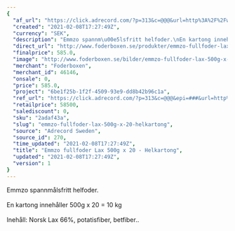 ```yaml
---
{
  "af_url": "https://click.adrecord.com/?p=313&c=@@@&url=http%3A%2F%2Fwww.foderboxen.se%2Fprodukter%2Femmzo-fullfoder-lax-500g-x-20-helkartong%2C554",
  "created": "2021-02-08T17:27:49Z",
  "currency": "SEK",
  "description": "Emmzo spannm\u00e5lsfritt helfoder.\nEn kartong inneh\u00e5ller 500g x 20 = 10 kg\nIneh\u00e5ll: Norsk Lax 66%, potatisfiber, betfiber..",
  "direct_url": "http://www.foderboxen.se/produkter/emmzo-fullfoder-lax-500g-x-20-helkartong,554",
  "finalprice": 585.0,
  "image": "http://www.foderboxen.se/bilder/emmzo-fullfoder-lax-500g-x-20-helkartong-554.png",
  "merchant": "Foderboxen",
  "merchant_id": 46146,
  "onsale": 0,
  "price": 585.0,
  "project": "6be1f25b-1f2f-4509-93e9-dd8b42b96c1a",
  "ref_url": "https://click.adrecord.com/?p=313&c=@@@&epi=###&url=http%3A%2F%2Fwww.foderboxen.se%2Fprodukter%2Femmzo-fullfoder-lax-500g-x-20-helkartong%2C554",
  "retailprice": 58500,
  "salediscount": 0,
  "sku": "2adaf43a",
  "slug": "emmzo-fullfoder-lax-500g-x-20-helkartong",
  "source": "Adrecord Sweden",
  "source_id": 270,
  "time_updated": "2021-02-08T17:27:49Z",
  "title": "Emmzo fullfoder Lax 500g x 20 - Helkartong",
  "updated": "2021-02-08T17:27:49Z",
  "version": 1
}
---
```


<p> Emmzo spannmålsfritt helfoder. <br><br>En kartong innehåller 500g x 20 = 10 kg<br><br>Inehåll: Norsk Lax 66%, potatisfiber, betfiber..</p>
